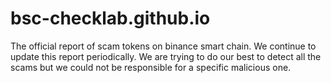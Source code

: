 # bsc-checklab.github.io

The official report of scam tokens on binance smart chain.
We continue to update this report periodically.
We are trying to do our best to detect all the scams but we could not be responsible for a specific malicious one.
